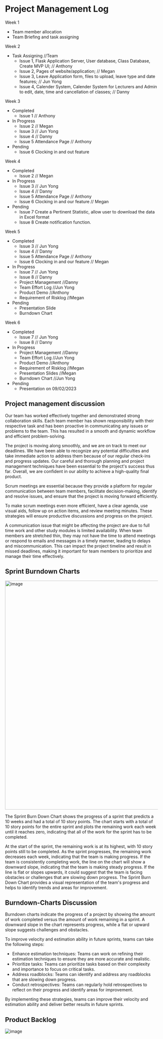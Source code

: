 # Project Management Log

Week 1 
  - Team member allocation
  - Team Briefing and task assigning

Week 2
  - Task Assigning //Team
    - Issue 1, Flask Application Server, User database, Class Database, Create MVP UI; // Anthony
    - Issue 2, Pages of website/application; // Megan
    - Issue 3, Leave Application form, files to upload, leave type and date features; // Jun Yong
    - Issue 4, Calender System, Calender System for Lecturers and Admin to edit, date, time and cancellation of classes; // Danny

Week 3
  - Completed
      - Issue 1 // Anthony
  - In Progress
      - Issue 2 // Megan 
      - Issue 3 // Jun Yong
      - Issue 4 // Danny
      - Issue 5 Attendance Page // Anthony
  - Pending
      - Issue 6 Clocking in and out feature

Week 4 
  - Completed
      - Issue 2 // Megan 
  - In Progress
      - Issue 3 // Jun Yong
      - Issue 4 // Danny
      - Issue 5 Attendance Page // Anthony
      - Issue 6 Clocking in and our feature // Megan
  - Pending
      - Issue 7 Create a Pertinent Statistic, allow user to download the data in Excel format
      - Issue 8 Create notification function.

Week 5
  - Completed
      - Issue 3 // Jun Yong
      - Issue 4 // Danny
      - Issue 5 Attendance Page // Anthony
      - Issue 6 Clocking in and our feature // Megan
  - In Progress
      - Issue 7 // Jun Yong
      - Issue 8 // Danny 
      - Project Management  //Danny
      - Team Effort Log //Jun Yong
      - Product Demo //Anthony
      - Requirement of Risklog //Megan
  - Pending
      - Presentation Slide
      - Burndown Chart

Week 6
  - Completed
      - Issue 7 // Jun Yong
      - Issue 8 // Danny 
  - In Progress
      - Project Management  //Danny
      - Team Effort Log //Jun Yong
      - Product Demo //Anthony
      - Requirement of Risklog //Megan
      - Presentation Slides //Megan
      - Burndown Chart //Jun Yong
  - Pending
      - Presentation on 09/02/2023


## Project management discussion
Our team has worked effectively together and demonstrated strong collaboration skills. Each team member has shown responsibility with their respective task and has been proactive in communicating any issues or problems to the team. This has resulted in a smooth and dynamic workflow and efficient problem-solving.

The project is moving along smoothly, and we are on track to meet our deadlines. We have been able to recognize any potential difficulties and take immediate action to address them because of our regular check-ins and progress updates. Our careful and thorough planning and project management techniques have been essential to the project's success thus far. Overall, we are confident in our ability to achieve a high-quality final product. 

Scrum meetings are essential because they provide a platform for regular communication between team members, facilitate decision-making, identify and resolve issues, and ensure that the project is moving forward efficiently.

To make scrum meetings even more efficient, have a clear agenda, use visual aids, follow up on action items, and review meeting minutes. These strategies will ensure productive discussions and progress on the project.

A communication issue that might be affecting the project are due to full time work and other study modules is limited availability. When team members are stretched thin, they may not have the time to attend meetings or respond to emails and messages in a timely manner, leading to delays and miscommunication. This can impact the project timeline and result in missed deadlines, making it important for team members to prioritize and manage their time effectively.


## Sprint Burndown Charts
<img width="755" alt="image" src="https://user-images.githubusercontent.com/122019386/217701806-7d2872ac-527a-411d-845a-7d46aabfb869.png">

The Sprint Burn Down Chart shows the progress of a sprint that predicts a 10 weeks and had a total of 10 story points. The chart starts with a total of 10 story points for the entire sprint and plots the remaining work each week until it reaches zero, indicating that all of the work for the sprint has to be completed.

At the start of the sprint, the remaining work is at its highest, with 10 story points still to be completed. As the sprint progresses, the remaining work decreases each week, indicating that the team is making progress. If the team is consistently completing work, the line on the chart will show a downward slope, indicating that the team is making steady progress. If the line is flat or slopes upwards, it could suggest that the team is facing obstacles or challenges that are slowing down progress. The Sprint Burn Down Chart provides a visual representation of the team's progress and helps to identify trends and areas for improvement.

## Burndown-Charts Discussion
Burndown charts indicate the progress of a project by showing the amount of work completed versus the amount of work remaining in a sprint. A downward slope in the chart represents progress, while a flat or upward slope suggests challenges and obstacles.

To improve velocity and estimation ability in future sprints, teams can take the following steps:
  - Enhance estimation techniques: Teams can work on refining their estimation techniques to ensure they are more accurate and realistic.
  - Prioritize tasks: Teams can prioritize tasks based on their complexity and importance to focus on critical tasks.
  - Address roadblocks: Teams can identify and address any roadblocks that are slowing down progress.
  - Conduct retrospectives: Teams can regularly hold retrospectives to reflect on their progress and identify areas for improvement.

By implementing these strategies, teams can improve their velocity and estimation ability and deliver better results in future sprints.

## Product Backlog
![image](https://user-images.githubusercontent.com/122019386/217577553-528e8eac-0db5-47c2-8fbc-1ec77664905f.png)


